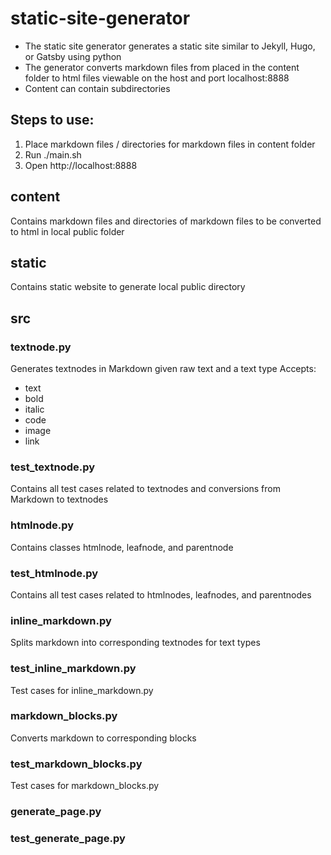 # static-site-generator
- The static site generator generates a static site similar to Jekyll, Hugo, or Gatsby using python
- The generator converts markdown files from placed in the content folder to html files viewable on the host and port localhost:8888
- Content can contain subdirectories

## Steps to use:
1. Place markdown files / directories for markdown files in content folder
2. Run ./main.sh
3. Open http://localhost:8888

## content
Contains markdown files and directories of markdown files to be converted to html in local public folder

## static
Contains static website to generate local public directory

## src
### textnode.py
Generates textnodes in Markdown given raw text and a text type
Accepts:
- text
- bold
- italic
- code
- image
- link

### test_textnode.py
Contains all test cases related to textnodes and conversions from Markdown to textnodes

### htmlnode.py
Contains classes htmlnode, leafnode, and parentnode

### test_htmlnode.py
Contains all test cases related to htmlnodes, leafnodes, and parentnodes

### inline_markdown.py
Splits markdown into corresponding textnodes for text types

### test_inline_markdown.py
Test cases for inline_markdown.py

### markdown_blocks.py
Converts markdown to corresponding blocks

### test_markdown_blocks.py
Test cases for markdown_blocks.py

### generate_page.py

### test_generate_page.py


